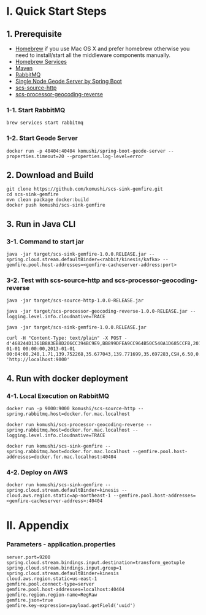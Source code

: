 # I. Quick Start Steps 
## 1. Prerequisite

* [Homebrew](http://brew.sh/) if you use Mac OS X and prefer homebrew otherwise you need to install/start all the middleware components manually.
* [Homebrew Services](https://github.com/Homebrew/homebrew-services)
* [Maven](http://brewformulas.org/Maven)
* [RabbitMQ](http://brewformulas.org/Rabbitmq)
* [Single Node Geode Server by Spring Boot](https://github.com/komushi/spring-boot-Geode-server)
* [scs-source-http](https://github.com/komushi/scs-source-http)
* [scs-processor-geocoding-reverse](https://github.com/komushi/scs-processor-geocoding-reverse)


### 1-1. Start RabbitMQ
```
brew services start rabbitmq
```

### 1-2. Start Geode Server
```
docker run -p 40404:40404 komushi/spring-boot-geode-server --properties.timeout=20 --properties.log-level=error
```

## 2. Download and Build

```
git clone https://github.com/komushi/scs-sink-gemfire.git
cd scs-sink-gemfire
mvn clean package docker:build
docker push komushi/scs-sink-gemfire
```


## 3. Run in Java CLI
### 3-1. Command to start jar
```
java -jar target/scs-sink-gemfire-1.0.0.RELEASE.jar --spring.cloud.stream.defaultBinder=<rabbit/kinesis/kafka> --gemfire.pool.host-addresses=<gemfire-cacheserver-address:port>
```

### 3-2. Test with scs-source-http and scs-processor-geocoding-reverse
```
java -jar target/scs-source-http-1.0.0-RELEASE.jar

java -jar target/scs-processor-geocoding-reverse-1.0.0-RELEASE.jar --logging.level.info.cloudnative=TRACE

java -jar target/scs-sink-gemfire-1.0.0.RELEASE.jar

curl -H "Content-Type: text/plain" -X POST -d'468244D1361B8A3EB8D206CC394BC9E9,BB899DFEA9CC964B50C540A1D685CCFB,2013-01-01 00:00:00,2013-01-01 00:04:00,240,1.71,139.752268,35.677043,139.771699,35.697283,CSH,6.50,0.50,0.50,0.00,0.00,7.50' 'http://localhost:9000'
```

## 4. Run with docker deployment
### 4-1. Local Execution on RabbitMQ
```
docker run -p 9000:9000 komushi/scs-source-http --spring.rabbitmq.host=docker.for.mac.localhost

docker run komushi/scs-processor-geocoding-reverse --spring.rabbitmq.host=docker.for.mac.localhost --logging.level.info.cloudnative=TRACE

docker run komushi/scs-sink-gemfire --spring.rabbitmq.host=docker.for.mac.localhost --gemfire.pool.host-addresses=docker.for.mac.localhost:40404 
```

### 4-2. Deploy on AWS
```
docker run komushi/scs-sink-gemfire --spring.cloud.stream.defaultBinder=kinesis --cloud.aws.region.static=ap-northeast-1 --gemfire.pool.host-addresses=<gemfire-cacheserver-address>:40404 
```

# II. Appendix
### Parameters - application.properties
```
server.port=9200
spring.cloud.stream.bindings.input.destination=transform_geotuple
spring.cloud.stream.bindings.input.group=1 
spring.cloud.stream.defaultBinder=kinesis
cloud.aws.region.static=us-east-1
gemfire.pool.connect-type=server
gemfire.pool.host-addresses=localhost:40404
gemfire.region.region-name=RegRaw
gemfire.json=true
gemfire.key-expression=payload.getField('uuid')
```
